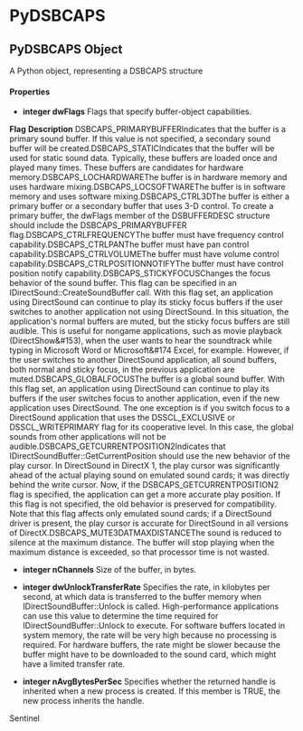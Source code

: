 # PyDSBCAPS

## PyDSBCAPS Object

A Python object, representing a DSBCAPS structure

#### Properties

  -  __integer dwFlags__ 
    Flags that specify buffer-object capabilities.

 __Flag__  __Description__ DSBCAPS_PRIMARYBUFFERIndicates that the buffer is a primary sound buffer. If this value is not specified, a secondary sound buffer will be created.DSBCAPS_STATICIndicates that the buffer will be used for static sound data. Typically, these buffers are loaded once and played many times. These buffers are candidates for hardware memory.DSBCAPS_LOCHARDWAREThe buffer is in hardware memory and uses hardware mixing.DSBCAPS_LOCSOFTWAREThe buffer is in software memory and uses software mixing.DSBCAPS_CTRL3DThe buffer is either a primary buffer or a secondary buffer that uses 3-D control. To create a primary buffer, the dwFlags member of the DSBUFFERDESC structure should include the DSBCAPS_PRIMARYBUFFER flag.DSBCAPS_CTRLFREQUENCYThe buffer must have frequency control capability.DSBCAPS_CTRLPANThe buffer must have pan control capability.DSBCAPS_CTRLVOLUMEThe buffer must have volume control capability.DSBCAPS_CTRLPOSITIONNOTIFYThe buffer must have control position notify capability.DSBCAPS_STICKYFOCUSChanges the focus behavior of the sound buffer. This flag can be specified in an IDirectSound::CreateSoundBuffer call. With this flag set, an application using DirectSound can continue to play its sticky focus buffers if the user switches to another application not using DirectSound. In this situation, the application's normal buffers are muted, but the sticky focus buffers are still audible. This is useful for nongame applications, such as movie playback (DirectShow&#153), when the user wants to hear the soundtrack while typing in Microsoft Word or Microsoft&#174 Excel, for example. However, if the user switches to another DirectSound application, all sound buffers, both normal and sticky focus, in the previous application are muted.DSBCAPS_GLOBALFOCUSThe buffer is a global sound buffer. With this flag set, an application using DirectSound can continue to play its buffers if the user switches focus to another application, even if the new application uses DirectSound. The one exception is if you switch focus to a DirectSound application that uses the DSSCL_EXCLUSIVE or DSSCL_WRITEPRIMARY flag for its cooperative level. In this case, the global sounds from other applications will not be audible.DSBCAPS_GETCURRENTPOSITION2Indicates that IDirectSoundBuffer::GetCurrentPosition should use the new behavior of the play cursor. In DirectSound in DirectX 1, the play cursor was significantly ahead of the actual playing sound on emulated sound cards; it was directly behind the write cursor. Now, if the DSBCAPS_GETCURRENTPOSITION2 flag is specified, the application can get a more accurate play position. If this flag is not specified, the old behavior is preserved for compatibility. Note that this flag affects only emulated sound cards; if a DirectSound driver is present, the play cursor is accurate for DirectSound in all versions of DirectX.DSBCAPS_MUTE3DATMAXDISTANCEThe sound is reduced to silence at the maximum distance. The buffer will stop playing when the maximum distance is exceeded, so that processor time is not wasted.
  -  __integer nChannels__ 
    Size of the buffer, in bytes.

  -  __integer dwUnlockTransferRate__ 
    Specifies the rate, in kilobytes per second, at which data is transferred to the buffer memory when IDirectSoundBuffer::Unlock is called. High-performance applications can use this value to determine the time required for IDirectSoundBuffer::Unlock to execute. For software buffers located in system memory, the rate will be very high because no processing is required. For hardware buffers, the rate might be slower because the buffer might have to be downloaded to the sound card, which might have a limited transfer rate.

  -  __integer nAvgBytesPerSec__ 
    Specifies whether the returned handle is inherited when a new process is created. If this member is TRUE, the new process inherits the handle. 

Sentinel
